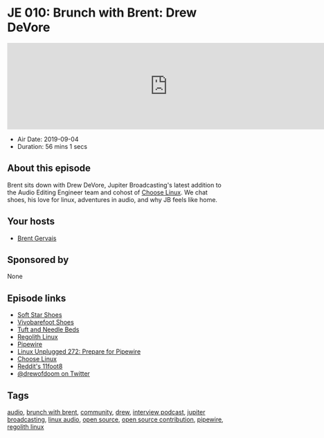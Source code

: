 # JE 010: Brunch with Brent: Drew DeVore

<iframe src="https://player.fireside.fm/v2/WTrMvATU+WPm6ZnJH?theme=dark" width="740" height="200" frameborder="0" scrolling="no"></iframe>

* Air Date: 2019-09-04
* Duration: 56 mins 1 secs

## About this episode

Brent sits down with Drew DeVore, Jupiter Broadcasting's latest addition to the Audio Editing Engineer team and cohost of [Choose Linux](https://chooselinux.show/). We chat shoes, his love for linux, adventures in audio, and why JB feels like home.

## Your hosts
* [Brent Gervais](https://extras.show/hosts/brent)

## Sponsored by

None



## Episode links

  * [Soft Star Shoes](https://www.softstarshoes.com/ "Soft Star Shoes")
  * [Vivobarefoot Shoes](https://www.vivobarefoot.com/ "Vivobarefoot Shoes")
  * [Tuft and Needle Beds](https://www.tuftandneedle.com/ "Tuft and Needle Beds")
  * [Regolith Linux](https://regolith-linux.org/ "Regolith Linux")
  * [Pipewire](https://pipewire.org/ "Pipewire")
  * [Linux Unplugged 272: Prepare for Pipewire](https://linuxunplugged.com/272 "Linux Unplugged 272: Prepare for Pipewire")
  * [Choose Linux](https://chooselinux.show/ "Choose Linux")
  * [Reddit's 11foot8](https://www.reddit.com/r/11foot8/ "Reddit's 11foot8")
  * [@drewofdoom on Twitter](https://twitter.com/drewofdoom/ "@drewofdoom on Twitter")



## Tags

[audio](https://extras.show/tags/audio), [brunch with brent](https://extras.show/tags/brunch%20with%20brent), [community](https://extras.show/tags/community), [drew](https://extras.show/tags/drew), [interview podcast](https://extras.show/tags/interview%20podcast), [jupiter broadcasting](https://extras.show/tags/jupiter%20broadcasting), [linux audio](https://extras.show/tags/linux%20audio), [open source](https://extras.show/tags/open%20source), [open source contribution](https://extras.show/tags/open%20source%20contribution), [pipewire](https://extras.show/tags/pipewire), [regolith linux](https://extras.show/tags/regolith%20linux)